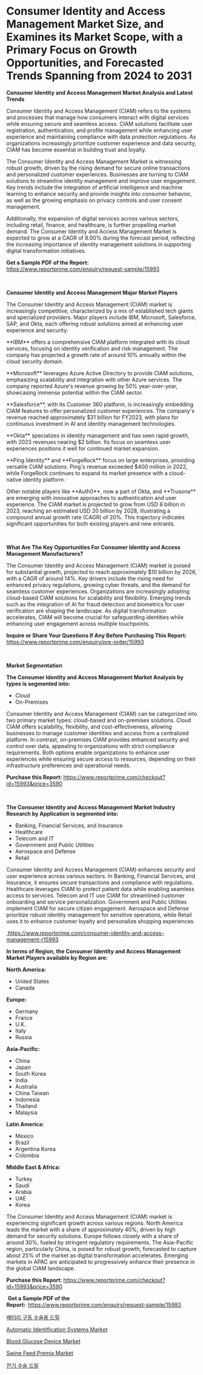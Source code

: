 <p><h1>Consumer Identity and Access Management Market Size, and Examines its Market Scope, with a Primary Focus on Growth Opportunities, and Forecasted Trends Spanning from 2024 to 2031</h1></p><p><strong>Consumer Identity and Access Management Market Analysis and Latest Trends</strong></p>
<p><p>Consumer Identity and Access Management (CIAM) refers to the systems and processes that manage how consumers interact with digital services while ensuring secure and seamless access. CIAM solutions facilitate user registration, authentication, and profile management while enhancing user experience and maintaining compliance with data protection regulations. As organizations increasingly prioritize customer experience and data security, CIAM has become essential in building trust and loyalty.</p><p>The Consumer Identity and Access Management Market is witnessing robust growth, driven by the rising demand for secure online transactions and personalized customer experiences. Businesses are turning to CIAM solutions to streamline identity management and improve user engagement. Key trends include the integration of artificial intelligence and machine learning to enhance security and provide insights into consumer behavior, as well as the growing emphasis on privacy controls and user consent management.</p><p>Additionally, the expansion of digital services across various sectors, including retail, finance, and healthcare, is further propelling market demand. The Consumer Identity and Access Management Market is expected to grow at a CAGR of 8.00% during the forecast period, reflecting the increasing importance of identity management solutions in supporting digital transformation initiatives.</p></p>
<p><strong>Get a Sample PDF of the Report:&nbsp;</strong> <a href="https://www.reportprime.com/enquiry/request-sample/15993">https://www.reportprime.com/enquiry/request-sample/15993</a></p>
<p>&nbsp;</p>
<p><strong>Consumer Identity and Access Management Major Market Players</strong></p>
<p><p>The Consumer Identity and Access Management (CIAM) market is increasingly competitive, characterized by a mix of established tech giants and specialized providers. Major players include IBM, Microsoft, Salesforce, SAP, and Okta, each offering robust solutions aimed at enhancing user experience and security.</p><p>**IBM** offers a comprehensive CIAM platform integrated with its cloud services, focusing on identity verification and risk management. The company has projected a growth rate of around 10% annually within the cloud security domain.</p><p>**Microsoft** leverages Azure Active Directory to provide CIAM solutions, emphasizing scalability and integration with other Azure services. The company reported Azure's revenue growing by 50% year-over-year, showcasing immense potential within the CIAM sector.</p><p>**Salesforce**, with its Customer 360 platform, is increasingly embedding CIAM features to offer personalized customer experiences. The company's revenue reached approximately $31 billion for FY2023, with plans for continuous investment in AI and identity management technologies.</p><p>**Okta** specializes in identity management and has seen rapid growth, with 2023 revenues nearing $2 billion. Its focus on seamless user experiences positions it well for continued market expansion.</p><p>**Ping Identity** and **ForgeRock** focus on large enterprises, providing versatile CIAM solutions. Ping's revenue exceeded $400 million in 2022, while ForgeRock continues to expand its market presence with a cloud-native identity platform.</p><p>Other notable players like **Auth0**, now a part of Okta, and **Trusona** are emerging with innovative approaches to authentication and user experience. The CIAM market is projected to grow from USD 8 billion in 2023, reaching an estimated USD 20 billion by 2028, illustrating a compound annual growth rate (CAGR) of 20%. This trajectory indicates significant opportunities for both existing players and new entrants.</p></p>
<p>&nbsp;</p>
<p><strong>What Are The Key Opportunities For Consumer Identity and Access Management Manufacturers?</strong></p>
<p><p>The Consumer Identity and Access Management (CIAM) market is poised for substantial growth, projected to reach approximately $10 billion by 2026, with a CAGR of around 14%. Key drivers include the rising need for enhanced privacy regulations, growing cyber threats, and the demand for seamless customer experiences. Organizations are increasingly adopting cloud-based CIAM solutions for scalability and flexibility. Emerging trends such as the integration of AI for fraud detection and biometrics for user verification are shaping the landscape. As digital transformation accelerates, CIAM will become crucial for safeguarding identities while enhancing user engagement across multiple touchpoints.</p></p>
<p><strong>Inquire or Share Your Questions If Any Before Purchasing This Report:</strong> <a href="https://www.reportprime.com/enquiry/pre-order/15993">https://www.reportprime.com/enquiry/pre-order/15993</a></p>
<p>&nbsp;</p>
<p><strong>Market Segmentation</strong></p>
<p><strong>The Consumer Identity and Access Management Market Analysis by types is segmented into:</strong></p>
<p><ul><li>Cloud</li><li>On-Premises</li></ul></p>
<p><p>Consumer Identity and Access Management (CIAM) can be categorized into two primary market types: cloud-based and on-premises solutions. Cloud CIAM offers scalability, flexibility, and cost-effectiveness, allowing businesses to manage customer identities and access from a centralized platform. In contrast, on-premises CIAM provides enhanced security and control over data, appealing to organizations with strict compliance requirements. Both options enable organizations to enhance user experiences while ensuring secure access to resources, depending on their infrastructure preferences and operational needs.</p></p>
<p><strong>Purchase this Report:&nbsp;</strong><a href="https://www.reportprime.com/checkout?id=15993&price=3590">https://www.reportprime.com/checkout?id=15993&price=3590</a></p>
<p>&nbsp;</p>
<p><strong>The Consumer Identity and Access Management Market Industry Research by Application is segmented into:</strong></p>
<p><ul><li>Banking, Financial Services, and Insurance</li><li>Healthcare</li><li>Telecom and IT</li><li>Government and Public Utilities</li><li>Aerospace and Defense</li><li>Retail</li></ul></p>
<p><p>Consumer Identity and Access Management (CIAM) enhances security and user experience across various sectors. In Banking, Financial Services, and Insurance, it ensures secure transactions and compliance with regulations. Healthcare leverages CIAM to protect patient data while enabling seamless access to services. Telecom and IT use CIAM for streamlined customer onboarding and service personalization. Government and Public Utilities implement CIAM for secure citizen engagement. Aerospace and Defense prioritize robust identity management for sensitive operations, while Retail uses it to enhance customer loyalty and personalize shopping experiences.</p></p>
<p><a href="https://www.reportprime.com/consumer-identity-and-access-management-r15993">&nbsp;https://www.reportprime.com/consumer-identity-and-access-management-r15993</a></p>
<p><strong>In terms of Region, the Consumer Identity and Access Management Market Players available by Region are:</strong></p>
<p>
    <p> <strong> North America: </strong>
        <ul>
            <li>United States</li>
            <li>Canada</li>
        </ul>
        </p> 
    <p> <strong> Europe: </strong>
        <ul>
            <li>Germany</li>
            <li>France</li>
            <li>U.K.</li>
            <li>Italy</li>
            <li>Russia</li>
        </ul>
        </p> 
    <p> <strong> Asia-Pacific: </strong>
        <ul>
            <li>China</li>
            <li>Japan</li>
            <li>South Korea</li>
            <li>India</li>
            <li>Australia</li>
            <li>China Taiwan</li>
            <li>Indonesia</li>
            <li>Thailand</li>
            <li>Malaysia</li>
        </ul>
        </p> 
    <p> <strong> Latin America: </strong>
        <ul>
            <li>Mexico</li>
            <li>Brazil</li>
            <li>Argentina Korea</li>
            <li>Colombia</li>
        </ul>
        </p> 
    <p> <strong> Middle East & Africa: </strong>
        <ul>
            <li>Turkey</li>
            <li>Saudi</li>
            <li>Arabia</li>
            <li>UAE</li>
            <li>Korea</li>
        </ul>
    </p>
    </p>
<p><p>The Consumer Identity and Access Management (CIAM) market is experiencing significant growth across various regions. North America leads the market with a share of approximately 40%, driven by high demand for security solutions. Europe follows closely with a share of around 30%, fueled by stringent regulatory requirements. The Asia-Pacific region, particularly China, is poised for robust growth, forecasted to capture about 25% of the market as digital transformation accelerates. Emerging markets in APAC are anticipated to progressively enhance their presence in the global CIAM landscape.</p></p>
<p><strong>Purchase this Report: </strong><a href="https://www.reportprime.com/checkout?id=15993&price=3590">https://www.reportprime.com/checkout?id=15993&price=3590</a></p>
<p>&nbsp;<strong>Get a Sample PDF of the Report:&nbsp;&nbsp;</strong><a href="https://www.reportprime.com/enquiry/request-sample/15993">https://www.reportprime.com/enquiry/request-sample/15993</a></p>
<p><strong></strong></p>
<p><p><a href="https://medium.com/@royerdmtyan906778/battery-powered-surgical-drills-market-%EC%9D%98-%EA%B8%80%EB%A1%9C%EB%B2%8C-%EC%8B%9C%EC%9E%A5-%EA%B0%9C%EC%9A%94%EB%8A%94-%EC%A0%84-%EC%84%B8%EA%B3%84-%EB%B0%8F-%EC%A3%BC%EC%9A%94-%EC%8B%9C%EC%9E%A5%EC%9D%98-%EC%82%B0%EC%97%85%EC%97%90-%EC%98%81%ED%96%A5%EC%9D%84-%EB%AF%B8%EC%B9%98%EB%8A%94-%EC%A3%BC%EC%9A%94-%ED%8A%B8%EB%A0%8C%EB%93%9C%EC%97%90-%EB%8C%80%ED%95%9C-%EB%8F%85%ED%8A%B9%ED%95%9C-%EA%B4%80%EC%A0%90%EC%9D%84-646968128ae1">배터리 구동 수술용 드릴</a></p><p><a href="https://issuu.com/reportprime-2/docs/automatic-identification-systems-ma_077a6708318b13">Automatic Identification Systems Market</a></p><p><a href="https://www.linkedin.com/pulse/blood-glucose-device-market-growth-outlook-from-2024-glike?trackingId=kY84tmDnRiarV%2BqQsERQDg%3D%3D">Blood Glucose Device Market</a></p><p><a href="https://medium.com/@eltaroberts39/the-swine-feed-premix-market-decisions-are-mostly-driven-by-resource-optimization-and-8cc66edfad5f">Swine Feed Premix Market</a></p><p><a href="https://medium.com/@royerdmtyan906778/%EC%84%B8%EA%B3%84-electric-surgical-drills-market-%EC%9D%80-2024%EC%97%90%EC%84%9C-2031%EB%A1%9C-%EC%97%B0%ED%8F%89%EA%B7%A0-%EC%A6%9D%EA%B0%80%EC%9C%A8%EC%9D%84-%EB%B3%B4%EC%9D%BC-%EA%B2%83%EC%9C%BC%EB%A1%9C-%EC%98%88%EC%83%81%EB%90%A9%EB%8B%88%EB%8B%A4-ae3b956a5cac">전기 수술 드릴</a></p></p>